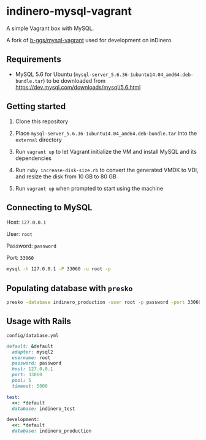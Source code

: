 # indinero-mysql-vagrant

A simple Vagrant box with MySQL.

A fork of [b-ggs/mysql-vagrant](https://github.com/b-ggs/mysql-vagrant) used for development on inDinero.

## Requirements

* MySQL 5.6 for Ubuntu (`mysql-server_5.6.36-1ubuntu14.04_amd64.deb-bundle.tar`) to be downloaded from https://dev.mysql.com/downloads/mysql/5.6.html

## Getting started

1. Clone this repository

2. Place `mysql-server_5.6.36-1ubuntu14.04_amd64.deb-bundle.tar` into the `external` directory

3. Run `vagrant up` to let Vagrant initialize the VM and install MySQL and its dependencies

4. Run `ruby increase-disk-size.rb` to convert the generated VMDK to VDI, and resize the disk from 10 GB to 80 GB

5. Run `vagrant up` when prompted to start using the machine

## Connecting to MySQL

Host: `127.0.0.1`

User: `root`

Password: `password`

Port: `33060`

```sh
mysql -h 127.0.0.1 -P 33060 -u root -p
```

## Populating database with `presko`

```sh
presko -database indinero_production -user root -p password -port 33060 -tables all
```

## Usage with Rails

`config/database.yml`

```ruby
default: &default
  adapter: mysql2
  username: root
  password: password
  host: 127.0.0.1
  port: 33060
  pool: 5
  timeout: 5000

test:
  <<: *default
  database: indinero_test

development:
  <<: *default
  database: indinero_production
```
